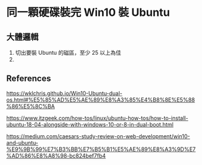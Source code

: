 # 同一顆硬碟裝完 Win10 裝 Ubuntu

## 大體邏輯

1. 切出要裝 Ubuntu 的磁區，至少 25  以上為佳
2. 



## References

https://wklchris.github.io/Win10-Ubuntu-dual-os.html#%E5%85%AD%E5%AE%89%E8%A3%85%E4%B8%8E%E5%88%86%E5%8C%BA

https://www.itzgeek.com/how-tos/linux/ubuntu-how-tos/how-to-install-ubuntu-18-04-alongside-with-windows-10-or-8-in-dual-boot.html

https://medium.com/caesars-study-review-on-web-development/win10-and-ubuntu-%E9%9B%99%E7%B3%BB%E7%B5%B1%E5%AE%89%E8%A3%9D%E7%AD%86%E8%A8%98-bc824bef7fb4